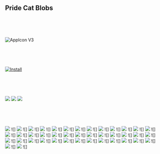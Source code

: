 ## Pride Cat Blobs

<br><br><br>

![](https://github.com/kmddd59/emojis/raw/master/AppStorePreview/AppICONv3.png "AppIcon V3")

<br><br><br>

[![](http://linkmaker.itunes.apple.com/assets/shared/badges/en-us/appstore-lrg.svg "Install")](https://itunes.apple.com/us/app/cat-pride-blobs/id1322768072?mt=8)

<br><br><br>

![](https://github.com/kmddd59/emojis/raw/master/AppStorePreview/cat1.png)
![](https://github.com/kmddd59/emojis/raw/master/AppStorePreview/cat2.png)
![](https://github.com/kmddd59/emojis/raw/master/AppStorePreview/cat3.png)

<br><br><br>

![](https://github.com/kmddd59/emojis/raw/master/blob%20Emojis/Blob%20Flag/Pride_Blob_v2/CatPrideBlobs/CatBlobAchilleanHeart.png") ![]
![](https://github.com/kmddd59/emojis/raw/master/blob%20Emojis/Blob%20Flag/Pride_Blob_v2/CatPrideBlobs/CatBlobAgenderFluxHeart.png") ![]
![](https://github.com/kmddd59/emojis/raw/master/blob%20Emojis/Blob%20Flag/Pride_Blob_v2/CatPrideBlobs/CatBlobAgenderHeart.png") ![]
![](https://github.com/kmddd59/emojis/raw/master/blob%20Emojis/Blob%20Flag/Pride_Blob_v2/CatPrideBlobs/CatBlobAmbonecHeart.png") ![]
![](https://github.com/kmddd59/emojis/raw/master/blob%20Emojis/Blob%20Flag/Pride_Blob_v2/CatPrideBlobs/CatBlobAndrogyneHeart.png") ![]
![](https://github.com/kmddd59/emojis/raw/master/blob%20Emojis/Blob%20Flag/Pride_Blob_v2/CatPrideBlobs/CatBlobAquarigenderHeart.png") ![]
![](https://github.com/kmddd59/emojis/raw/master/blob%20Emojis/Blob%20Flag/Pride_Blob_v2/CatPrideBlobs/CatBlobAroFluxHeart.png") ![]
![](https://github.com/kmddd59/emojis/raw/master/blob%20Emojis/Blob%20Flag/Pride_Blob_v2/CatPrideBlobs/CatBlobAromanticHeart.png") ![]
![](https://github.com/kmddd59/emojis/raw/master/blob%20Emojis/Blob%20Flag/Pride_Blob_v2/CatPrideBlobs/CatBlobAsexualHeart.png") ![]
![](https://github.com/kmddd59/emojis/raw/master/blob%20Emojis/Blob%20Flag/Pride_Blob_v2/CatPrideBlobs/CatBlobAutigenderHeart.png") ![]
![](https://github.com/kmddd59/emojis/raw/master/blob%20Emojis/Blob%20Flag/Pride_Blob_v2/CatPrideBlobs/CatBlobAutisticHeart.png") ![]
![](https://github.com/kmddd59/emojis/raw/master/blob%20Emojis/Blob%20Flag/Pride_Blob_v2/CatPrideBlobs/CatBlobBigenderHeart.png") ![]
![](https://github.com/kmddd59/emojis/raw/master/blob%20Emojis/Blob%20Flag/Pride_Blob_v2/CatPrideBlobs/CatBlobBisexualHeart.png") ![]
![](https://github.com/kmddd59/emojis/raw/master/blob%20Emojis/Blob%20Flag/Pride_Blob_v2/CatPrideBlobs/CatBlobDemiBoyHeart.png") ![]
![](https://github.com/kmddd59/emojis/raw/master/blob%20Emojis/Blob%20Flag/Pride_Blob_v2/CatPrideBlobs/CatBlobDemienbyHeart.png") ![]
![](https://github.com/kmddd59/emojis/raw/master/blob%20Emojis/Blob%20Flag/Pride_Blob_v2/CatPrideBlobs/CatBlobDemigenderHeart.png") ![]
![](https://github.com/kmddd59/emojis/raw/master/blob%20Emojis/Blob%20Flag/Pride_Blob_v2/CatPrideBlobs/CatBlobDemiGirlHeart.png") ![]
![](https://github.com/kmddd59/emojis/raw/master/blob%20Emojis/Blob%20Flag/Pride_Blob_v2/CatPrideBlobs/CatBlobDemiRomanticHeart.png") ![]
![](https://github.com/kmddd59/emojis/raw/master/blob%20Emojis/Blob%20Flag/Pride_Blob_v2/CatPrideBlobs/CatBlobDemiSexualHeart.png") ![]
![](https://github.com/kmddd59/emojis/raw/master/blob%20Emojis/Blob%20Flag/Pride_Blob_v2/CatPrideBlobs/CatBlobDiamoricHeart.png") ![]
![](https://github.com/kmddd59/emojis/raw/master/blob%20Emojis/Blob%20Flag/Pride_Blob_v2/CatPrideBlobs/CatBlobGayHeart.png") ![]
![](https://github.com/kmddd59/emojis/raw/master/blob%20Emojis/Blob%20Flag/Pride_Blob_v2/CatPrideBlobs/CatBlobgenderfluidHeart.png") ![]
![](https://github.com/kmddd59/emojis/raw/master/blob%20Emojis/Blob%20Flag/Pride_Blob_v2/CatPrideBlobs/CatBlobGenderfluxHeart.png") ![]
![](https://github.com/kmddd59/emojis/raw/master/blob%20Emojis/Blob%20Flag/Pride_Blob_v2/CatPrideBlobs/CatBlobGenderQueerHeart.png") ![]
![](https://github.com/kmddd59/emojis/raw/master/blob%20Emojis/Blob%20Flag/Pride_Blob_v2/CatPrideBlobs/CatBlobgenderQuestioningHeart.png") ![]
![](https://github.com/kmddd59/emojis/raw/master/blob%20Emojis/Blob%20Flag/Pride_Blob_v2/CatPrideBlobs/CatBlobIntergenderHeart.png") ![]
![](https://github.com/kmddd59/emojis/raw/master/blob%20Emojis/Blob%20Flag/Pride_Blob_v2/CatPrideBlobs/CatBlobIntersexHeart.png") ![]
![](https://github.com/kmddd59/emojis/raw/master/blob%20Emojis/Blob%20Flag/Pride_Blob_v2/CatPrideBlobs/CatBlobLesbianHeart.png") ![]
![](https://github.com/kmddd59/emojis/raw/master/blob%20Emojis/Blob%20Flag/Pride_Blob_v2/CatPrideBlobs/CatBlobMaveriqueHeart.png") ![]
![](https://github.com/kmddd59/emojis/raw/master/blob%20Emojis/Blob%20Flag/Pride_Blob_v2/CatPrideBlobs/CatBlobNeurogenderHeart.png") ![]
![](https://github.com/kmddd59/emojis/raw/master/blob%20Emojis/Blob%20Flag/Pride_Blob_v2/CatPrideBlobs/CatBlobNeutroisHeart.png") ![]
![](https://github.com/kmddd59/emojis/raw/master/blob%20Emojis/Blob%20Flag/Pride_Blob_v2/CatPrideBlobs/CatBlobNonbinaryBoyHeart.png") ![]
![](https://github.com/kmddd59/emojis/raw/master/blob%20Emojis/Blob%20Flag/Pride_Blob_v2/CatPrideBlobs/CatBlobNonbinaryGirlHeart.png") ![]
![](https://github.com/kmddd59/emojis/raw/master/blob%20Emojis/Blob%20Flag/Pride_Blob_v2/CatPrideBlobs/CatBlobNonbinaryHeart.png") ![]
![](https://github.com/kmddd59/emojis/raw/master/blob%20Emojis/Blob%20Flag/Pride_Blob_v2/CatPrideBlobs/CatBlobPansexualHeart.png") ![]
![](https://github.com/kmddd59/emojis/raw/master/blob%20Emojis/Blob%20Flag/Pride_Blob_v2/CatPrideBlobs/CatBlobPolyamoryHeart.png") ![]
![](https://github.com/kmddd59/emojis/raw/master/blob%20Emojis/Blob%20Flag/Pride_Blob_v2/CatPrideBlobs/CatBlobPolysexualHeart.png") ![]
![](https://github.com/kmddd59/emojis/raw/master/blob%20Emojis/Blob%20Flag/Pride_Blob_v2/CatPrideBlobs/CatBlobRainbowdisabilityHeart.png") ![]
![](https://github.com/kmddd59/emojis/raw/master/blob%20Emojis/Blob%20Flag/Pride_Blob_v2/CatPrideBlobs/CatBlobSappicHeart.png") ![]
![](https://github.com/kmddd59/emojis/raw/master/blob%20Emojis/Blob%20Flag/Pride_Blob_v2/CatPrideBlobs/CatBlobTransHeart.png") ![]
![](https://github.com/kmddd59/emojis/raw/master/blob%20Emojis/Blob%20Flag/Pride_Blob_v2/CatPrideBlobs/CatBlobTrigenderHeart.png") ![]